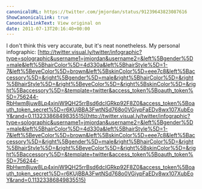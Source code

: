 ```yaml
---
canonicalURL: https://twitter.com/jmjordan/status/91239643823087616
ShowCanonicalLink: true
CanonicalLinkText: View original on
date: 2011-07-13T20:16:40+00:00
---
```

I don't think this very accurate, but it's neat nonetheless. My personal infographic: [http://twitter.visual.ly/twitter/infographic?type=solographic&username1=jmjordan&username2=&left%5Bgender%5D=male&left%5BhairColor%5D=4d330a&left%5BhairStyle%5D=1-7&left%5BeyeColor%5D=brown&left%5BskinColor%5D=eee7c8&left%5Baccessory%5D=&right%5Bgender%5D=male&right%5BhairColor%5D=&right%5BhairStyle%5D=&right%5BeyeColor%5D=&right%5BskinColor%5D=&right%5Baccessory%5D=&template=twitter&access_token%5Boauth_token%5D=756244-RbHwm8juw8Lp4xjniW9QH25rrBsd6dcIGRkp92F8Z0&access_token%5Boauth_token_secret%5D=r6KUjBBA3FwtNSd768o0VGiypFaEDv8wx107XubEoY&rand=0.11323386849835515](http://twitter.visual.ly/twitter/infographic?type=solographic&username1=jmjordan&username2=&left%5Bgender%5D=male&left%5BhairColor%5D=4d330a&left%5BhairStyle%5D=1-7&left%5BeyeColor%5D=brown&left%5BskinColor%5D=eee7c8&left%5Baccessory%5D=&right%5Bgender%5D=male&right%5BhairColor%5D=&right%5BhairStyle%5D=&right%5BeyeColor%5D=&right%5BskinColor%5D=&right%5Baccessory%5D=&template=twitter&access_token%5Boauth_token%5D=756244-RbHwm8juw8Lp4xjniW9QH25rrBsd6dcIGRkp92F8Z0&access_token%5Boauth_token_secret%5D=r6KUjBBA3FwtNSd768o0VGiypFaEDv8wx107XubEoY&rand=0.11323386849835515)